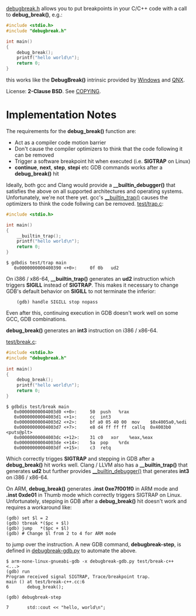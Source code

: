 [debugbreak.h](https://github.com/scottt/debugbreak/blob/master/debugbreak.h) allows you to put breakpoints in your C/C++ code with a call to **debug_break()**, e.g.:
```C
#include <stdio.h>
#include "debugbreak.h"

int main()
{
	debug_break();
	printf("hello world\n");
	return 0;
}
```
this works like the **DebugBreak()** intrinsic provided by [Windows](http://msdn.microsoft.com/en-us/library/ea9yy3ey.aspx) and [QNX](http://www.qnx.com/developers/docs/6.3.0SP3/neutrino/lib_ref/d/debugbreak.html).

License: **2-Clause BSD**. See [COPYING](https://github.com/scottt/debugbreak/blob/master/COPYING).

Implementation Notes
================================

The requirements for the **debug_break()** function are:
* Act as a compiler code motion barrier
* Don't cause the compiler optimizers to think that the code following it can be removed
* Trigger a software breakpoint hit when executed (i.e. **SIGTRAP** on Linux)
* **continue**, **next**, **step**, **stepi** etc GDB commands works after a **debug_break()** hit

Ideally, both gcc and Clang would provide a **__builtin_debugger()** that satisfies the above on all supported architectures and operating systems.
Unfortunately, we're not there yet.
gcc's [__builtin_trap()](http://gcc.gnu.org/onlinedocs/gcc/Other-Builtins.html#index-g_t_005f_005fbuiltin_005ftrap-3278) causes the optimizers to think the code follwing can be removed.
[test/trap.c](https://github.com/scottt/debugbreak/blob/master/test/trap.c):
```C
#include <stdio.h>

int main()
{
	__builtin_trap();
	printf("hello world\n");
	return 0;
}
```
```
$ gdbdis test/trap main
   0x0000000000400390 <+0>:     0f 0b	ud2    
```
On i386 / x86-64, **__builtin_trap()** generates an **ud2** instruction which triggers **SIGILL** instead of **SIGTRAP**.
This makes it necessary to change GDB's default behavior on **SIGILL** to not terminate the inferior:
```
	(gdb) handle SIGILL stop nopass
```
Even after this, continuing execution in GDB doesn't work well on some GCC, GDB combinations.

**debug_break()** generates an **int3** instruction on i386 / x86-64.

[test/break.c](https://github.com/scottt/debugbreak/blob/master/test/break.c):
```C
#include <stdio.h>
#include "debugbreak.h"
   
int main()
{
	debug_break();
	printf("hello world\n");
	return 0;
}
```
```
$ gdbdis test/break main
   0x00000000004003d0 <+0>:     50	push   %rax
   0x00000000004003d1 <+1>:     cc	int3   
   0x00000000004003d2 <+2>:     bf a0 05 40 00	mov    $0x4005a0,%edi
   0x00000000004003d7 <+7>:     e8 d4 ff ff ff	callq  0x4003b0 <puts@plt>
   0x00000000004003dc <+12>:    31 c0	xor    %eax,%eax
   0x00000000004003de <+14>:    5a	pop    %rdx
   0x00000000004003df <+15>:    c3	retq   
```
Which correctly trigges **SIGTRAP** and stepping in GDB after a **debug_break()** hit works well.
Clang / LLVM also has a **__builtin_trap()** that generates **ud2** but further provides [__builtin_debugger()](http://lists.cs.uiuc.edu/pipermail/llvm-commits/Week-of-Mon-20120507/142621.html) that generates **int3** on i386 / x86-64.

On ARM, **debug_break()** generates **.inst 0xe7f001f0** in ARM mode and **.inst 0xde01** in Thumb mode which correctly triggers SIGTRAP on Linux. Unfortunately, stepping in GDB after a **debug_break()** hit doesn't work and requires a workaround like:
```
(gdb) set $l = 2
(gdb) tbreak *($pc + $l)
(gdb) jump   *($pc + $l)
(gdb) # Change $l from 2 to 4 for ARM mode
```
to jump over the instruction.
A new GDB command, **debugbreak-step**, is defined in [debugbreak-gdb.py](https://github.com/scottt/debugbreak/blob/master/debugbreak-gdb.py) to automate the above.
```
$ arm-none-linux-gnueabi-gdb -x debugbreak-gdb.py test/break-c++
<...>
(gdb) run
Program received signal SIGTRAP, Trace/breakpoint trap.
main () at test/break-c++.cc:6
6		debug_break();

(gdb) debugbreak-step

7		std::cout << "hello, world\n";
```
